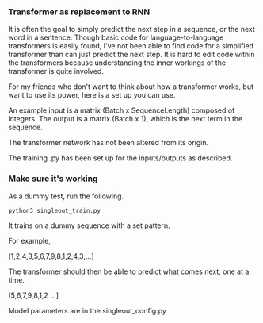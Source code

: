 ### Transformer as replacement to RNN
It is often the goal to simply predict the next step in a sequence, or the next word in a sentence. Though basic code for language-to-language transformers is easily found, I've not been able to find code for a simplified transformer than can just predict the next step. It is hard to edit code within the transformers because understanding the inner workings of the transformer is quite involved.

For my friends who don't want to think about how a transformer works, but want to use its power, here is a set up you can use.

An example input is a matrix (Batch x SequenceLength) composed of integers. The output is a matrix (Batch x 1), which is the next term in the sequence.

The transformer network has not been altered from its origin.

The training .py has been set up for the inputs/outputs as described. 

### Make sure it's working

As a dummy test, run the following.
```
python3 singleout_train.py
```
It trains on a dummy sequence with a set pattern.

For example,

[1,2,4,3,5,6,7,9,8,1,2,4,3,...]

The transformer should then be able to predict what comes next, one at a time.

[5,6,7,9,8,1,2 ...]


Model parameters are in the singleout_config.py


